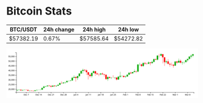 # Bitcoin Stats

BTC/USDT|24h change|24h high|24h low|
|---|---|---|---|
|$57382.19|0.67%|$57585.64|$54272.82|

<img src="./chart.svg">
